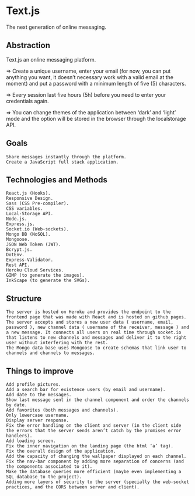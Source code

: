 # Text.js
The next generation of online messaging.

## Abstraction
  Text.js an online messaging platform.
  
  => Create a unique username, enter your email (for now, you can put anything you want, it doesn’t necessary work with a valid email at the moment) and put a password with a minimum length of five (5) characters.
	
  => Every session last five hours (5h) before you need to enter your credentials again.
	
  => You can change themes of the application between ‘dark’ and ‘light’ mode and the option will be stored in the browser through the localstorage API.

## Goals
	Share messages instantly through the platform.
	Create a JavaScript full stack application.
  
## Technologies and Methods
	React.js (Hooks).
	Responsive Design.
	Sass (CSS Pre-compiler).
	CSS variables.
	Local-Storage API.
	Node.js.
	Express.js.
	Socket.io (Web-sockets).
	Mongo DB (NoSQL).
	Mongoose.
	JSON Web Token (JWT).
	Bcrypt.js.
	DotEnv.
	Express-Validator.
	Rest API.
	Heroku Cloud Services.
	GIMP (to generate the images).
	InkScape (to generate the SVGs).
  
## Structure
	The server is hosted on Heroku and provides the endpoint to the frontend page that was made with React and is hosted on github pages.
	The server accepts and stores a new user data ( username, email, password ), new channel data ( username of the receiver, message ) and a new message. It connects all users on real time through socket.io that listens to new channels and messages and deliver it to the right user without interfering with the rest.
	The Mongo data base uses Mongoose to create schemas that link user to channels and channels to messages.
  
## Things to improve
    Add profile pictures.
    Add a search bar for existence users (by email and username).
    Add date to the messages.
    Show last message sent in the channel component and order the channels by date.
    Add favorites (both messages and channels).
    Only lowercase username.
    Display server response.
    Fix the error handling on the client and server (in the client side the errors that the server sends aren’t catch by the promises error handlers).
    Add loading screen.
    Fix the inner navigation on the landing page (the html ‘a’ tag).
    Fix the overall design of the application.
    Add the capacity of changing the wallpaper displayed on each channel.
    Fix the nav-bar component by adding more separation of concerns (and the components associated to it).
    Make the database queries more efficient (maybe even implementing a SQL database to the project).
    Adding more layers of security to the server (specially the web-socket practices, and the CORS between server and client).
